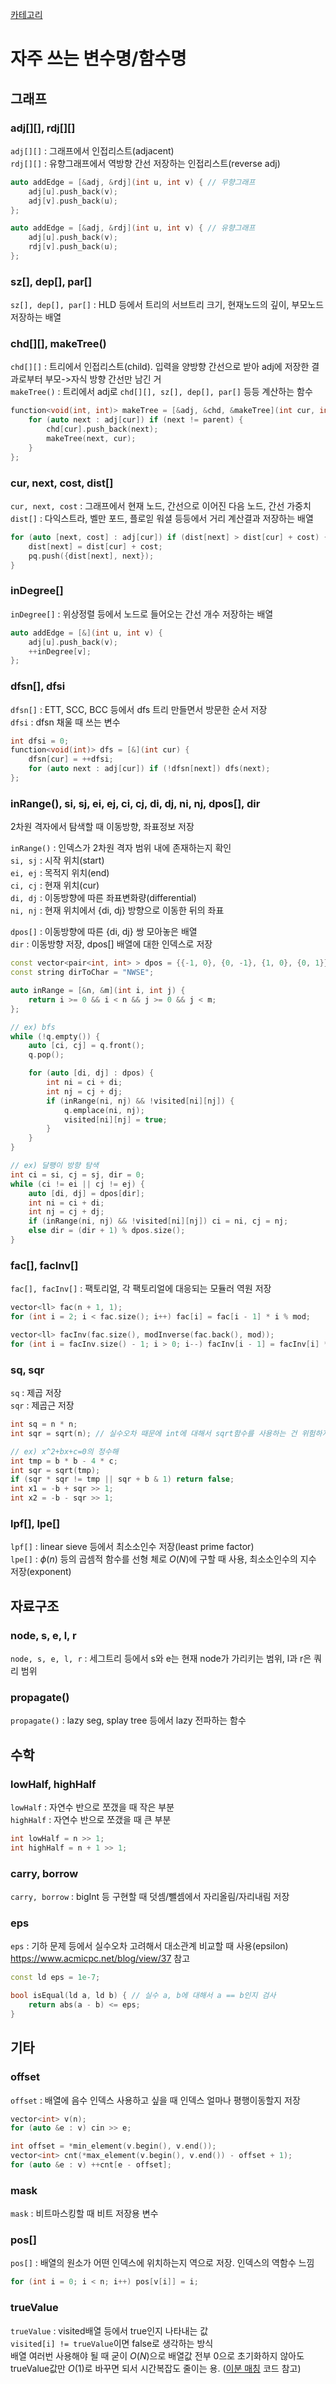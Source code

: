 [카테고리](/README.md)
# 자주 쓰는 변수명/함수명
## 그래프
### adj[][], rdj[][]
`adj[][]` : 그래프에서 인접리스트(adjacent)   
`rdj[][]` : 유향그래프에서 역방향 간선 저장하는 인접리스트(reverse adj)   
```cpp
auto addEdge = [&adj, &rdj](int u, int v) { // 무향그래프
    adj[u].push_back(v);
    adj[v].push_back(u);
};

auto addEdge = [&adj, &rdj](int u, int v) { // 유향그래프
    adj[u].push_back(v);
    rdj[v].push_back(u);
};
```

### sz[], dep[], par[]
`sz[], dep[], par[]` : HLD 등에서 트리의 서브트리 크기, 현재노드의 깊이, 부모노드 저장하는 배열   

### chd[][], makeTree()
`chd[][]` : 트리에서 인접리스트(child). 입력을 양방향 간선으로 받아 adj에 저장한 결과로부터 부모->자식 방향 간선만 남긴 거   
`makeTree()` : 트리에서 adj로 `chd[][], sz[], dep[], par[]` 등등 계산하는 함수
```cpp
function<void(int, int)> makeTree = [&adj, &chd, &makeTree](int cur, int parent) {
    for (auto next : adj[cur]) if (next != parent) {
        chd[cur].push_back(next);
        makeTree(next, cur);
    }
};
```

### cur, next, cost, dist[]
`cur, next, cost` : 그래프에서 현재 노드, 간선으로 이어진 다음 노드, 간선 가중치   
`dist[]` : 다익스트라, 벨만 포드, 플로읻 워셜 등등에서 거리 계산결과 저장하는 배열   
```cpp
for (auto [next, cost] : adj[cur]) if (dist[next] > dist[cur] + cost) {
    dist[next] = dist[cur] + cost;
    pq.push({dist[next], next});
}
```

### inDegree[]
`inDegree[]` : 위상정렬 등에서 노드로 들어오는 간선 개수 저장하는 배열   
```cpp
auto addEdge = [&](int u, int v) {
    adj[u].push_back(v);
    ++inDegree[v];
};
```

### dfsn[], dfsi
`dfsn[]` : ETT, SCC, BCC 등에서 dfs 트리 만들면서 방문한 순서 저장   
`dfsi` : dfsn 채울 때 쓰는 변수   
```cpp
int dfsi = 0;
function<void(int)> dfs = [&](int cur) {
    dfsn[cur] = ++dfsi;
    for (auto next : adj[cur]) if (!dfsn[next]) dfs(next);
};
```

### inRange(), si, sj, ei, ej, ci, cj, di, dj, ni, nj, dpos[], dir
2차원 격자에서 탐색할 때 이동방향, 좌표정보 저장   

`inRange()` : 인덱스가 2차원 격자 범위 내에 존재하는지 확인   
`si, sj` : 시작 위치(start)   
`ei, ej` : 목적지 위치(end)   
`ci, cj` : 현재 위치(cur)   
`di, dj` : 이동방향에 따른 좌표변화량(differential)   
`ni, nj` : 현재 위치에서 {di, dj} 방향으로 이동한 뒤의 좌표   

`dpos[]` : 이동방향에 따른 {di, dj} 쌍 모아놓은 배열   
`dir` : 이동방향 저장, dpos[] 배열에 대한 인덱스로 저장   
```cpp
const vector<pair<int, int> > dpos = {{-1, 0}, {0, -1}, {1, 0}, {0, 1}}; // 상좌하우
const string dirToChar = "NWSE";

auto inRange = [&n, &m](int i, int j) {
    return i >= 0 && i < n && j >= 0 && j < m;
};

// ex) bfs
while (!q.empty()) {
    auto [ci, cj] = q.front();
    q.pop();

    for (auto [di, dj] : dpos) {
        int ni = ci + di;
        int nj = cj + dj;
        if (inRange(ni, nj) && !visited[ni][nj]) {
            q.emplace(ni, nj);
            visited[ni][nj] = true;
        }
    }
}

// ex) 달팽이 방향 탐색
int ci = si, cj = sj, dir = 0;
while (ci != ei || cj != ej) {
    auto [di, dj] = dpos[dir];
    int ni = ci + di;
    int nj = cj + dj;
    if (inRange(ni, nj) && !visited[ni][nj]) ci = ni, cj = nj;
    else dir = (dir + 1) % dpos.size();
}
```

### fac[], facInv[]
`fac[], facInv[]` : 팩토리얼, 각 팩토리얼에 대응되는 모듈러 역원 저장   
```cpp
vector<ll> fac(n + 1, 1);
for (int i = 2; i < fac.size(); i++) fac[i] = fac[i - 1] * i % mod;

vector<ll> facInv(fac.size(), modInverse(fac.back(), mod));
for (int i = facInv.size() - 1; i > 0; i--) facInv[i - 1] = facInv[i] * i % mod;
```

### sq, sqr
`sq` : 제곱 저장   
`sqr` : 제곱근 저장   
```cpp
int sq = n * n;
int sqr = sqrt(n); // 실수오차 때문에 int에 대해서 sqrt함수를 사용하는 건 위험하지만 여기선 그냥 변수명이 사용되는 예시를 보이는 게 목표기 때문에 사용함

// ex) x^2+bx+c=0의 정수해 
int tmp = b * b - 4 * c;
int sqr = sqrt(tmp);
if (sqr * sqr != tmp || sqr + b & 1) return false;
int x1 = -b + sqr >> 1;
int x2 = -b - sqr >> 1;
```

### lpf[], lpe[]
`lpf[]` : linear sieve 등에서 최소소인수 저장(least prime factor)   
`lpe[]` : $\phi(n)$ 등의 곱셈적 함수를 선형 체로 $O(N)$에 구할 때 사용, 최소소인수의 지수 저장(exponent)   

## 자료구조
### node, s, e, l, r
`node, s, e, l, r` : 세그트리 등에서 s와 e는 현재 node가 가리키는 범위, l과 r은 쿼리 범위   

### propagate()
`propagate()` : lazy seg, splay tree 등에서 lazy 전파하는 함수   

## 수학
### lowHalf, highHalf
`lowHalf` : 자연수 반으로 쪼갰을 때 작은 부분   
`highHalf` : 자연수 반으로 쪼갰을 때 큰 부분   
```cpp
int lowHalf = n >> 1;
int highHalf = n + 1 >> 1;
```

### carry, borrow
`carry, borrow` : bigInt 등 구현할 때 덧셈/뺄셈에서 자리올림/자리내림 저장

### eps
`eps` : 기하 문제 등에서 실수오차 고려해서 대소관계 비교할 때 사용(epsilon)   
https://www.acmicpc.net/blog/view/37 참고   
```cpp
const ld eps = 1e-7;

bool isEqual(ld a, ld b) { // 실수 a, b에 대해서 a == b인지 검사
    return abs(a - b) <= eps;
}
```

## 기타
### offset
`offset` : 배열에 음수 인덱스 사용하고 싶을 때 인덱스 얼마나 평행이동할지 저장   
```cpp
vector<int> v(n);
for (auto &e : v) cin >> e;

int offset = *min_element(v.begin(), v.end());
vector<int> cnt(*max_element(v.begin(), v.end()) - offset + 1);
for (auto &e : v) ++cnt[e - offset];
```

### mask
`mask` : 비트마스킹할 때 비트 저장용 변수   

### pos[]
`pos[]` : 배열의 원소가 어떤 인덱스에 위치하는지 역으로 저장. 인덱스의 역함수 느낌   
```cpp
for (int i = 0; i < n; i++) pos[v[i]] = i;
```

### trueValue
`trueValue` : visited배열 등에서 true인지 나타내는 값   
`visited[i] != trueValue`이면 false로 생각하는 방식   
배열 여러번 사용해야 될 때 굳이 $O(N)$으로 배열값 전부 0으로 초기화하지 않아도 trueValue값만 $O(1)$로 바꾸면 되서 시간복잡도 줄이는 용. ([이분 매칭](/그래프%20이론/네트워크%20플로우/이분매칭.md) 코드 참고)